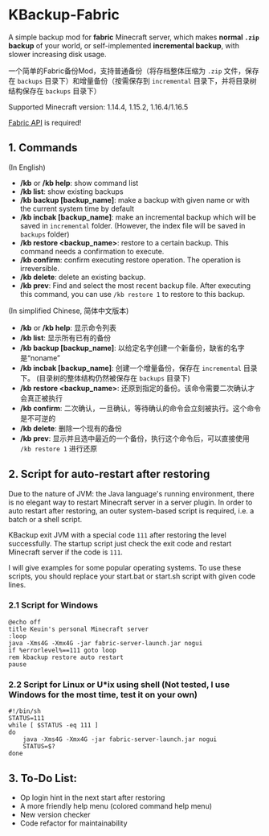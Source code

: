 # KBackup-Fabric

A simple backup mod for **fabric** Minecraft server, which makes **normal `.zip` backup** of your world, or self-implemented **incremental backup**, with slower increasing disk usage.

一个简单的Fabric备份Mod，支持普通备份（将存档整体压缩为 `.zip` 文件，保存在 `backups` 目录下）和增量备份（按需保存到 `incremental` 目录下，并将目录树结构保存在 `backups` 目录下）

Supported Minecraft version: 1.14.4, 1.15.2, 1.16.4/1.16.5

[Fabric API](https://minecraft.curseforge.com/projects/fabric/files) is required!

## 1. Commands

(In English)

- **/kb**  or **/kb help**: show command list
- **/kb list**: show existing backups
- **/kb backup \[backup_name\]**: make a backup with given name or with the current system time by default
- **/kb incbak \[backup_name\]**: make an incremental backup which will be saved in `incremental` folder. (However, the index file will be saved in `backups` folder)
- **/kb restore \<backup_name\>**: restore to a certain backup. This command needs a confirmation to execute.
- **/kb confirm**: confirm executing restore operation. The operation is irreversible.
- **/kb delete**: delete an existing backup.
- **/kb prev**: Find and select the most recent backup file. After executing this command, you can use `/kb restore 1` to restore to this backup.

(In simplified Chinese, 简体中文版本)

- **/kb**  or **/kb help**: 显示命令列表
- **/kb list**: 显示所有已有的备份
- **/kb backup \[backup_name\]**: 以给定名字创建一个新备份，缺省的名字是“noname”
- **/kb incbak \[backup_name\]**: 创建一个增量备份，保存在 `incremental` 目录下。 (目录树的整体结构仍然被保存在 `backups` 目录下)
- **/kb restore \<backup_name\>**: 还原到指定的备份。该命令需要二次确认才会真正被执行
- **/kb confirm**: 二次确认，一旦确认，等待确认的命令会立刻被执行。这个命令是不可逆的
- **/kb delete**: 删除一个现有的备份
- **/kb prev**: 显示并且选中最近的一个备份，执行这个命令后，可以直接使用 `/kb restore 1` 进行还原

## 2. Script for auto-restart after restoring

Due to the nature of JVM: the Java language's running environment, there is no elegant way to restart Minecraft server in a server plugin. In order to auto restart after restoring, an outer system-based script is required, i.e. a batch or a shell script.

KBackup exit JVM with a special code `111` after restoring the level successfully. The startup script just check the exit code and restart Minecraft server if the code is `111`.

I will give examples for some popular operating systems. To use these scripts, you should replace your start.bat or start.sh script with given code lines.

### 2.1 Script for Windows

```batch
@echo off
title Keuin's personal Minecraft server
:loop
java -Xms4G -Xmx4G -jar fabric-server-launch.jar nogui
if %errorlevel%==111 goto loop
rem kbackup restore auto restart
pause
```

### 2.2 Script for Linux or U\*ix using shell (Not tested, I use Windows for the most time, test it on your own)

```shell
#!/bin/sh
STATUS=111
while [ $STATUS -eq 111 ]
do
    java -Xms4G -Xmx4G -jar fabric-server-launch.jar nogui
    STATUS=$?
done
```


## 3. To-Do List:

- Op login hint in the next start after restoring
- A more friendly help menu (colored command help menu)
- New version checker
- Code refactor for maintainability
